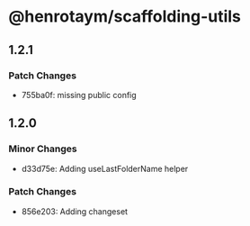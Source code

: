 # @henrotaym/scaffolding-utils

## 1.2.1

### Patch Changes

- 755ba0f: missing public config

## 1.2.0

### Minor Changes

- d33d75e: Adding useLastFolderName helper

### Patch Changes

- 856e203: Adding changeset
